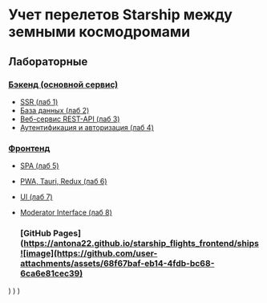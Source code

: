 # Учет перелетов Starship между земными космодромами

## Лабораторные

### [Бэкенд (основной сервис)](https://github.com/AntonA22/Backend)

- [SSR (лаб 1)](https://github.com/AntonA22/Backend/tree/ssr)
- [База данных (лаб 2)](https://github.com/AntonA22/Backend/tree/orm)
- [Веб-сервис REST-API (лаб 3)](https://github.com/AntonA22/Backend/tree/RestApi)
- [Аутентификация и авторизация (лаб 4)](https://github.com/AntonA22/Backend/tree/moderator)

### [Фронтенд](https://github.com/AntonA22/Frontend)

- [SPA (лаб 5)](https://github.com/AntonA22/Frontend/tree/spa_guest)
- [PWA, Tauri, Redux (лаб 6)](https://github.com/AntonA22/starship_flights_frontend/tree/pwa_and_redux)
- [UI (лаб 7)](https://github.com/AntonA22/starship_flights_frontend/tree/user_interface)
- [Moderator Interface (лаб 8)](https://github.com/AntonA22/starship_flights_frontend/tree/moderator_interface)

  ### [GitHub Pages] (https://antona22.github.io/starship_flights_frontend/ships![image](https://github.com/user-attachments/assets/68f67baf-eb14-4fdb-bc68-6ca6e81cec39)
)
)
)

  
